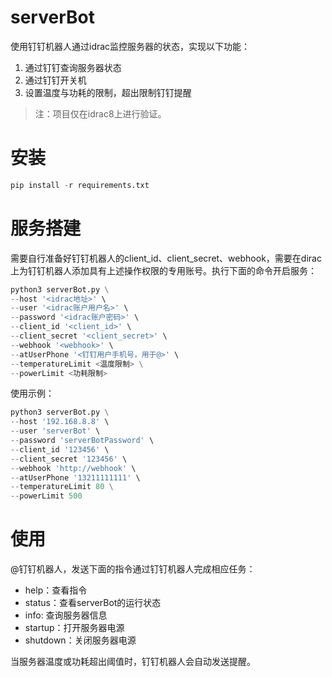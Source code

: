 # serverBot

使用钉钉机器人通过idrac监控服务器的状态，实现以下功能：

1. 通过钉钉查询服务器状态
2. 通过钉钉开关机
3. 设置温度与功耗的限制，超出限制钉钉提醒

> 注：项目仅在idrac8上进行验证。

# 安装

```python
pip install -r requirements.txt
```

# 服务搭建

需要自行准备好钉钉机器人的client_id、client_secret、webhook，需要在dirac上为钉钉机器人添加具有上述操作权限的专用账号。执行下面的命令开启服务：

```python
python3 serverBot.py \
--host '<idrac地址>' \
--user '<idrac账户用户名>' \
--password '<idrac账户密码>' \
--client_id '<client_id>' \
--client_secret '<client_secret>' \
--webhook '<webhook>' \
--atUserPhone '<钉钉用户手机号，用于@>' \
--temperatureLimit <温度限制> \
--powerLimit <功耗限制>
```

使用示例：

```python
python3 serverBot.py \
--host '192.168.8.8' \
--user 'serverBot' \
--password 'serverBotPassword' \
--client_id '123456' \
--client_secret '123456' \
--webhook 'http://webhook' \
--atUserPhone '13211111111' \
--temperatureLimit 80 \
--powerLimit 500
```

# 使用

@钉钉机器人，发送下面的指令通过钉钉机器人完成相应任务：

* help：查看指令
* status：查看serverBot的运行状态
* info: 查询服务器信息
* startup：打开服务器电源
* shutdown：关闭服务器电源

当服务器温度或功耗超出阈值时，钉钉机器人会自动发送提醒。